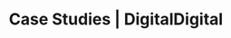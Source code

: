 ---
title: Case Studies | DigitalDigital
description: Our Content
h1: Case Studies
external: false
---